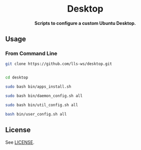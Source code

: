 <h1 align="center">
  Desktop
</h1>

<h4 align="center">
  Scripts to configure a custom Ubuntu Desktop.
</h4>


## Usage

### From Command Line

```bash
git clone https://github.com/lls-ws/desktop.git


```

```bash

cd desktop
```

```bash
sudo bash bin/apps_install.sh
```

```bash
sudo bash bin/daemon_config.sh all

sudo bash bin/util_config.sh all

bash bin/user_config.sh all

```


## License

See [LICENSE](LICENSE).
